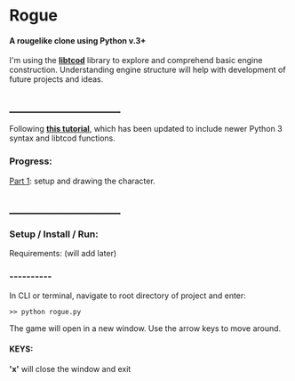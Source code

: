 # Rogue
#### A rougelike clone using Python v.3+

I'm using the **[libtcod](https://github.com/libtcod/python-tcod)** library to explore and comprehend basic engine construction. Understanding engine structure will help with development of future projects and ideas.



## ____________________

Following **[this tutorial](http://rogueliketutorials.com/tutorials/tcod/v2/)**, which has been updated to include newer Python 3 syntax and libtcod functions.

### Progress:

[Part 1](http://rogueliketutorials.com/tutorials/tcod/v2/part-1/): setup and drawing the character.



## ____________________

### Setup / Install / Run:

Requirements: (will add later)

### ----------
In CLI or terminal, navigate to root directory of project and enter:

    >> python rogue.py 

The game will open in a new window. Use the arrow keys to move around. 


#### KEYS:

**'x'** will close the window and exit